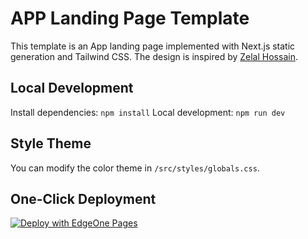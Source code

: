 # APP Landing Page Template
This template is an App landing page implemented with Next.js static generation and Tailwind CSS. The design is inspired by [Zelal Hossain](https://www.figma.com/community/file/995026220622307527).

## Local Development
Install dependencies: `npm install`
Local development: `npm run dev`

## Style Theme
You can modify the color theme in `/src/styles/globals.css`.

## One-Click Deployment
[![Deploy with EdgeOne Pages](https://cdnstatic.tencentcs.com/edgeone/pages/deploy.svg)](https://console.tencentcloud.com/edgeone/pages/new?template=app-landing-page)




